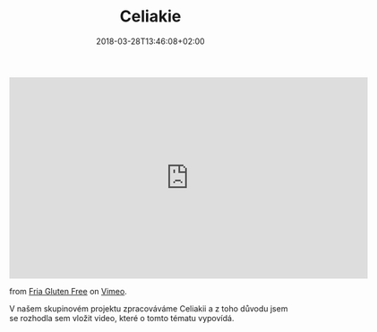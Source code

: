 ﻿---
title: "Celiakie"
date: 2018-03-28T13:46:08+02:00
draft: false
---  



<iframe src="https://player.vimeo.com/video/23805240" width="640" height="360" frameborder="0" webkitallowfullscreen mozallowfullscreen allowfullscreen></iframe>
<p><a href="https://vimeo.com/23805240"></a> from <a href="https://vimeo.com/friaglutenfree">Fria Gluten Free</a> on <a href="https://vimeo.com">Vimeo</a>.</p>  

V našem skupinovém projektu zpracováváme Celiakii a z toho důvodu jsem se rozhodla sem vložit video, které o tomto tématu vypovídá.